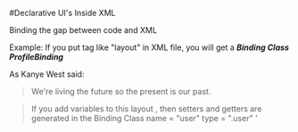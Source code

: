 #Declarative UI's Inside XML

Binding the gap between code and XML

Example:
If you put tag like "layout" in XML file, you will get a ***Binding Class ProfileBinding***

As Kanye West said:

> We're living the future so
> the present is our past.


>   <!-- profile.xml -->
>   <layout>
>   <LinearLayout>
>   If you add variables to this layout , then setters and getters are generated in the Binding Class
>     <data>
>      <variable>
>      name = "user"
>      type = ".user"
>      </variable>
>     </data>
> </LinearLayout>
> </layout>'

